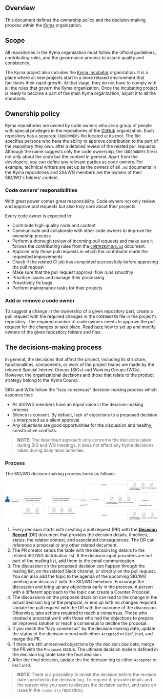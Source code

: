 ## Overview

This document defines the ownership policy and the decision-making process within the [Kyma](../../../) organization.

## Scope

All repositories in the Kyma organization must follow the official guidelines, contributing rules, and the governance process to assure quality and consistency.

The Kyma project also includes the [Kyma Incubator](https://github.com/kyma-incubator) organization. It is a place where all new projects start in a more relaxed environment that facilitates their rapid growth. At that stage, they do not have to comply with all the rules that govern the Kyma organization. Once the incubating project is ready to become a part of the main Kyma organization, adjust it to all the standards.

## Ownership policy

Kyma repositories are owned by code owners who are a group of people with special privileges in the repositories of the [GitHub](../../../) organization. Each repository has a separate `CODEOWNERS` file located at its root. The file specifies persons who have the ability to approve contribution to the part of the repository they own. after a detailed review of the related pull requests. Although the name suggests only the code ownership, the `CODEOWNERS` file is not only about the code but the content in general. Apart from the developers, you can define any relevant parties as code owners. For example, technical writers are set up as the owners of all `.md` documents in the Kyma repositories and SIG/WG members are the owners of their SIG/WG's folders' content.

### Code owners' responsibilities

With great power comes great responsibility. Code owners not only review and approve pull requests but also truly care about their projects.

Every code owner is expected to:

* Contribute high-quality code and content
* Communicate and collaborate with other code owners to improve the ownership process
* Perform a thorough review of incoming pull requests and make sure it follows the contributing rules from the [`CONTRIBUTING.md`](CONTRIBUTING.md) document.
* Approve only those pull requests in which the contributor made the requested improvements
* Check if the related CI job has completed successfully before approving the pull request
* Make sure that the pull request approval flow runs smoothly
* Prioritize issues and manage their processing
* Proactively fix bugs
* Perform maintenance tasks for their projects

### Add or remove a code owner

To suggest a change in the ownership of a given repository part, create a pull request with the required changes in the `CODEOWNERS` file in the project's repository. The required number of code owners needs to approve the pull request for the changes to take place. Read [here](https://github.com/kyma-project/community/blob/master/guidelines/internal-guidelines/repository-template/template/CODEOWNERS) how to set up and modify owners of the given repository folders and files.

## The decisions-making process

In general, the decisions that affect the project, including its structure, functionalities, components, or work of the project teams are made by the relevant Special Interest Groups (SIGs) and Working Groups (WGs). However, the organizational decisions and those that relate to the product strategy belong to the Kyma Council.

SIGs and WGs follow the "lazy consensus" decision-making process which assumes that:

* All SIG/WG members have an equal voice in the decision-making process.
* Silence is consent. By default, lack of objections to a proposed decision is interpreted as a silent approval.
* Any objections are good opportunities for the discussion and healthy, constructive conflicts.

> **NOTE:** The described approach only concerns the decisions taken during SIG and WG meetings. It does not affect any Kyma decisions taken during daily team activities.

### Process

The SIG/WG decison-making process looks as follows:

![Decision-making process](assets/decision-making-process.png)

1. Every decision starts with creating a pull request (PR) with the [**Decision Record**](./guidelines/templates/resources/DR.md) (DR) document that provides the decision details, timelines, status, the related context, and associated consequences. The DR can reference a proposal or any other related document.
2. The PR creator sends the table with the decision log details to the related SIG/WG distribution list. If the decision input providers are not part of the mailing list, add them to the email communication.
3. The discussion on the proposed decision can happen through the mailing list, on the related Slack channel, or directly on the pull request. You can also add the topic to the agenda of the upcoming SIG/WG meeting and discuss it with the SIG/WG members. Encourage the discussion and bring up any objections early in the process. A person with a different approach to the topic can create a Counter Proposal.
4. The discussions on the proposed decision can lead to the change in the actual decision log or the proposal, or end up with no changes required. Update the pull request with the DR with the outcome of the discussion. Otherwise, take actions required to reach a consensus. Those who created a proposal work with those who had the objections to prepare an improved solution or reach a consensus to decline the proposal.
5. If you reach the "lazy consensus" by the decision-making date, update the status of the decision record with either `Accepted` or `Declined`, and merge the PR.
6. If there are still unresolved objections by the decision due date, merge the PR with the `Proposed` status. The ultimate decision makers defined in the decision log table take the final decision.
7. After the final decision, update the the decision log to either `Accepted` or `Declined`.

>**NOTE:** There is a possibility to revisit the decision before the revision date specified in the decision log. To request it, provide details and the reason why you want to discuss the decision earlier, and raise an issue in the `community` repository.
